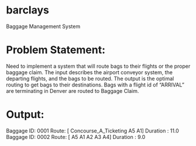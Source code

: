 # barclays
Baggage Management System

# Problem Statement:
Need to implement a system that will route bags to their flights or the proper baggage claim.  The input describes the airport conveyor system, the departing flights, and the bags to be routed.  The output is the optimal routing to get bags to their destinations.  Bags with a flight id of “ARRIVAL” are terminating in Denver are routed to Baggage Claim.

#

# Output:
Baggage ID: 0001 Route: [ Concourse_A_Ticketing A5 A1] Duration : 11.0
Baggage ID: 0002 Route: [ A5 A1 A2 A3 A4] Duration : 9.0
